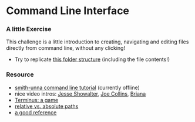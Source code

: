 # Command Line Interface


### A little Exercise
This challenge is a little introduction to creating, navigating and editing files directly from command line, without any clicking!
* Try to replicate [this folder structure](https://github.com/HackYourFutureBelgium/replicate-this-from-command-line) (including the file contents!)

### Resource

* [smith-unna command line tutorial](http://rik.smith-unna.com/command_line_bootcamp/?id=o220tgni8i) (currently offline)
*  nice video intros: [Jesse Showalter](https://www.youtube.com/watch?v=5XgBd6rjuDQ), [Joe Collins](https://www.youtube.com/watch?v=oxuRxtrO2Ag), [Briana](https://www.youtube.com/watch?v=BFMyUgF6I8Y)
* [Terminus: a game](https://web.mit.edu/mprat/Public/web/Terminus/Web/main.html)
* [relative vs. absolute paths](https://www.youtube.com/watch?v=ephId3mYu9o)
* [a good reference](https://github.com/HackYourFuture/CommandLine)

